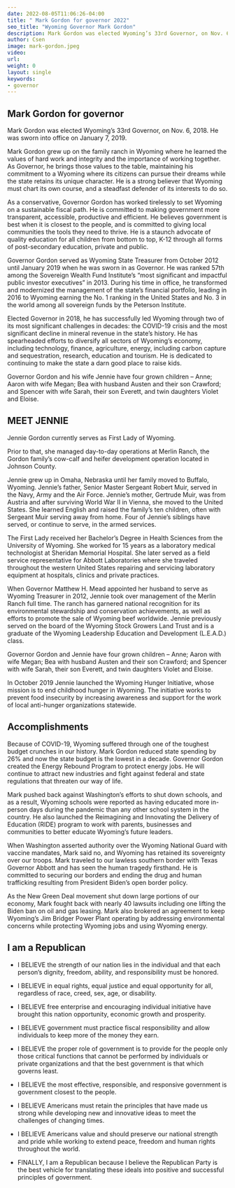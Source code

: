 ```yaml
---
date: 2022-08-05T11:06:26-04:00
title: " Mark Gordon for governor 2022"
seo_title: "Wyoming Governor Mark Gordon"
description: Mark Gordon was elected Wyoming’s 33rd Governor, on Nov. 6, 2018. He was sworn into office on January 7, 2019. 
author: Csen
image: mark-gordon.jpeg
video:
url: 
weight: 0
layout: single
keywords:
- governor 
---
```

## Mark Gordon for governor 
Mark Gordon was elected Wyoming’s 33rd Governor, on Nov. 6, 2018. He was sworn into office on January 7, 2019.

Mark Gordon grew up on the family ranch in Wyoming where he learned the values of hard work and integrity and the importance of working together. As Governor, he brings those values to the table, maintaining his commitment to a Wyoming where its citizens can pursue their dreams while the state retains its unique character. He is a strong believer that Wyoming must chart its own course, and a steadfast defender of its interests to do so.

As a conservative, Governor Gordon has worked tirelessly to set Wyoming on a sustainable fiscal path. He is committed to making government more transparent, accessible, productive and efficient. He believes government is best when it is closest to the people, and is committed to giving local communities the tools they need to thrive. He is a staunch advocate of quality education for all children from bottom to top, K-12 through all forms of post-secondary education, private and public.

Governor Gordon served as Wyoming State Treasurer from October 2012 until January 2019 when he was sworn in as Governor. He was ranked 57th among the Sovereign Wealth Fund Institute’s “most significant and impactful public investor executives” in 2013. During his time in office, he transformed and modernized the management of the state’s financial portfolio, leading in 2016 to Wyoming earning the No. 1 ranking in the United States and No. 3 in the world among all sovereign funds by the Peterson Institute.

Elected Governor in 2018, he has successfully led Wyoming through two of its most significant challenges in decades: the COVID-19 crisis and the most significant decline in mineral revenue in the state’s history. He has spearheaded efforts to diversify all sectors of Wyoming’s economy, including technology, finance, agriculture, energy, including carbon capture and sequestration, research, education and tourism. He is dedicated to continuing to make the state a darn good place to raise kids.

Governor Gordon and his wife Jennie have four grown children – Anne; Aaron with wife Megan; Bea with husband Austen and their son Crawford; and Spencer with wife Sarah, their son Everett, and twin daughters Violet and Eloise.

## MEET JENNIE
Jennie Gordon currently serves as First Lady of Wyoming.

Prior to that, she managed day-to-day operations at Merlin Ranch, the Gordon family’s cow-calf and heifer development operation located in Johnson County.

Jennie grew up in Omaha, Nebraska until her family moved to Buffalo, Wyoming. Jennie’s father, Senior Master Sergeant Robert Muir, served in the Navy, Army and the Air Force. Jennie’s mother, Gertrude Muir, was from Austria and after surviving World War II in Vienna, she moved to the United States. She learned English and raised the family’s ten children, often with Sergeant Muir serving away from home. Four of Jennie’s siblings have served, or continue to serve, in the armed services.

The First Lady received her Bachelor’s Degree in Health Sciences from the University of Wyoming. She worked for 15 years as a laboratory medical technologist at Sheridan Memorial Hospital. She later served as a field service representative for Abbott Laboratories where she traveled throughout the western United States repairing and servicing laboratory equipment at hospitals, clinics and private practices.

When Governor Matthew H. Mead appointed her husband to serve as Wyoming Treasurer in 2012, Jennie took over management of the Merlin Ranch full time. The ranch has garnered national recognition for its environmental stewardship and conservation achievements, as well as efforts to promote the sale of Wyoming beef worldwide. Jennie previously served on the board of the Wyoming Stock Growers Land Trust and is a graduate of the Wyoming Leadership Education and Development (L.E.A.D.) class.

Governor Gordon and Jennie have four grown children – Anne; Aaron with wife Megan; Bea with husband Austen and their son Crawford; and Spencer with wife Sarah, their son Everett, and twin daughters Violet and Eloise.

In October 2019 Jennie launched the Wyoming Hunger Initiative, whose mission is to end childhood hunger in Wyoming. The initiative works to prevent food insecurity by increasing awareness and support for the work of local anti-hunger organizations statewide.

## Accomplishments
Because of COVID-19, Wyoming suffered through one of the toughest budget crunches in our history. Mark Gordon reduced state spending by 26% and now the state budget is the lowest in a decade. Governor Gordon created the Energy Rebound Program to protect energy jobs. He will continue to attract new industries and fight against federal and state regulations that threaten our way of life. 

Mark pushed back against Washington’s efforts to shut down schools, and as a result, Wyoming schools were reported as having educated more in-person days during the pandemic than any other school system in the country. He also launched the Reimagining and Innovating the Delivery of Education (RIDE) program to work with parents, businesses and communities to better educate Wyoming’s future leaders. 

When Washington asserted authority over the Wyoming National Guard with vaccine mandates, Mark said no, and Wyoming has retained its sovereignty over our troops. Mark traveled to our lawless southern border with Texas Governor Abbott and has seen the human tragedy firsthand.  He is committed to securing our borders and ending the drug and human trafficking resulting from President Biden’s open border policy.

As the New Green Deal movement shut down large portions of our economy, Mark fought back with nearly 40 lawsuits including one lifting the Biden ban on oil and gas leasing. Mark also brokered an agreement to keep Wyoming’s Jim Bridger Power Plant operating by addressing environmental concerns while protecting Wyoming jobs and using Wyoming energy.

## I am a Republican
- I BELIEVE the strength of our nation lies in the individual and that each person’s dignity, freedom, ability, and responsibility must be honored.

- I BELIEVE in equal rights, equal justice and equal opportunity for all, regardless of race, creed, sex, age, or disability.

- I BELIEVE free enterprise and encouraging individual initiative have brought this nation opportunity, economic growth and prosperity.

- I BELIEVE government must practice fiscal responsibility and allow individuals to keep more of the money they earn.

- I BELIEVE the proper role of government is to provide for the people only those critical functions that cannot be performed by individuals or private organizations and that the best government is that which governs least.

- I BELIEVE the most effective, responsible, and responsive government is government closest to the people.

- I BELIEVE Americans must retain the principles that have made us strong while developing new and innovative ideas to meet the challenges of changing times.

- I BELIEVE Americans value and should preserve our national strength and pride while working to extend peace, freedom and human rights throughout the world.

- FINALLY, I am a Republican because I believe the Republican Party is the best vehicle for translating these ideals into positive and successful principles of government.